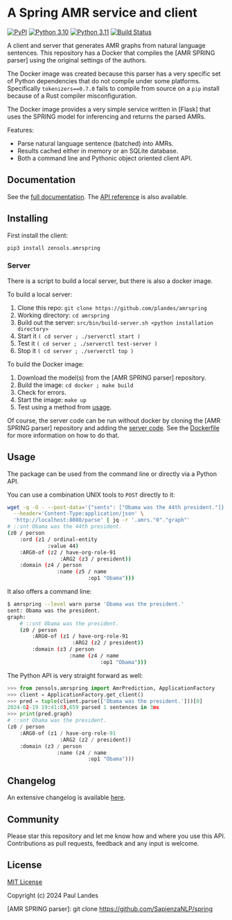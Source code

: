 # A Spring AMR service and client

[![PyPI][pypi-badge]][pypi-link]
[![Python 3.10][python3100-badge]][python3100-link]
[![Python 3.11][python311-badge]][python311-link]
[![Build Status][build-badge]][build-link]

A client and server that generates AMR graphs from natural language sentences.
This repository has a Docker that compiles the [AMR SPRING parser] using the
original settings of the authors.

The Docker image was created because this parser has a very specific set of
Python dependencies that do not compile under some platforms.  Specifically
`tokenizers==0.7.0` fails to compile from source on a `pip` install because of
a Rust compiler misconfiguration.

The Docker image provides a very simple service written in [Flask] that
uses the SPRING model for inferencing and returns the parsed AMRs.

Features:

* Parse natural language sentence (batched) into AMRs.
* Results cached either in memory or an SQLite database.
* Both a command line and Pythonic object oriented client API.


## Documentation

See the [full documentation](https://plandes.github.io/amrspring/index.html).
The [API reference](https://plandes.github.io/amrspring/api.html) is also
available.


## Installing

First install the client:
```bash
pip3 install zensols.amrspring
```


### Server

There is a script to build a local server, but there is also a docker image.

To build a local server:
1. Clone this repo: `git clone https://github.com/plandes/amrspring`
1. Working directory: `cd amrspring`
1. Build out the server: `src/bin/build-server.sh <python installation directory>`
1. Start it `( cd server ; ./serverctl start )`
1. Test it `( cd server ; ./serverctl test-server )`
1. Stop it `( cd server ; ./serverctl top )`

To build the Docker image:
1. Download the model(s) from the [AMR SPRING parser] repository.
1. Build the image: `cd docker ; make build`
1. Check for errors.
1. Start the image: `make up`
1. Test using a method from [usage](#usage).

Of course, the server code can be run without docker by cloning the [AMR SPRING
parser] repository and adding the [server code](docker/src).  See the
[Dockerfile](docker/Dockerfile) for more information on how to do that.


## Usage

The package can be used from the command line or directly via a Python API.

You can use a combination UNIX tools to `POST` directly to it:
```bash
wget -q -O - --post-data='{"sents": ["Obama was the 44th president."]}' \
  --header='Content-Type:application/json' \
  'http://localhost:8080/parse' | jq -r '.amrs."0"."graph"'
# ::snt Obama was the 44th president.
(z0 / person
    :ord (z1 / ordinal-entity
             :value 44)
    :ARG0-of (z2 / have-org-role-91
                 :ARG2 (z3 / president))
    :domain (z4 / person
                :name (z5 / name
                          :op1 "Obama")))
```

It also offers a command line:
```bash
$ amrspring --level warn parse 'Obama was the president.'
sent: Obama was the president.
graph:
    # ::snt Obama was the president.
    (z0 / person
        :ARG0-of (z1 / have-org-role-91
                     :ARG2 (z2 / president))
        :domain (z3 / person
                    :name (z4 / name
                              :op1 "Obama")))
```

The Python API is very straight forward as well:
```python
>>> from zensols.amrspring import AmrPrediction, ApplicationFactory
>>> client = ApplicationFactory.get_client()
>>> pred = tuple(client.parse(['Obama was the president.']))[0]
2024-02-19 19:41:03,659 parsed 1 sentences in 3ms
>>> print(pred.graph)
# ::snt Obama was the president.
(z0 / person
    :ARG0-of (z1 / have-org-role-91
                 :ARG2 (z2 / president))
    :domain (z3 / person
                :name (z4 / name
                          :op1 "Obama")))
```


## Changelog

An extensive changelog is available [here](CHANGELOG.md).


## Community

Please star this repository and let me know how and where you use this API.
Contributions as pull requests, feedback and any input is welcome.


## License

[MIT License](LICENSE.md)

Copyright (c) 2024 Paul Landes


<!-- links -->
[pypi]: https://pypi.org/project/zensols.amrspring/
[pypi-link]: https://pypi.python.org/pypi/zensols.amrspring
[pypi-badge]: https://img.shields.io/pypi/v/zensols.amrspring.svg
[python3100-badge]: https://img.shields.io/badge/python-3.10-blue.svg
[python3100-link]: https://www.python.org/downloads/release/python-3100
[python311-badge]: https://img.shields.io/badge/python-3.11-blue.svg
[python311-link]: https://www.python.org/downloads/release/python-3110
[build-badge]: https://github.com/plandes/amrspring/workflows/CI/badge.svg
[build-link]: https://github.com/plandes/amrspring/actions

[AMR SPRING parser]: git clone https://github.com/SapienzaNLP/spring
